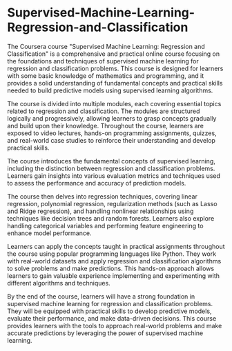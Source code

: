 # Supervised-Machine-Learning-Regression-and-Classification
The Coursera course "Supervised Machine Learning: Regression and Classification" is a comprehensive and practical online course focusing on the foundations and techniques of supervised machine learning for regression and classification problems. This course is designed for learners with some basic knowledge of mathematics and programming, and it provides a solid understanding of fundamental concepts and practical skills needed to build predictive models using supervised learning algorithms.

The course is divided into multiple modules, each covering essential topics related to regression and classification. The modules are structured logically and progressively, allowing learners to grasp concepts gradually and build upon their knowledge. Throughout the course, learners are exposed to video lectures, hands-on programming assignments, quizzes, and real-world case studies to reinforce their understanding and develop practical skills.

The course introduces the fundamental concepts of supervised learning, including the distinction between regression and classification problems. Learners gain insights into various evaluation metrics and techniques used to assess the performance and accuracy of prediction models.

The course then delves into regression techniques, covering linear regression, polynomial regression, regularization methods (such as Lasso and Ridge regression), and handling nonlinear relationships using techniques like decision trees and random forests. Learners also explore handling categorical variables and performing feature engineering to enhance model performance.

Learners can apply the concepts taught in practical assignments throughout the course using popular programming languages like Python. They work with real-world datasets and apply regression and classification algorithms to solve problems and make predictions. This hands-on approach allows learners to gain valuable experience implementing and experimenting with different algorithms and techniques.

By the end of the course, learners will have a strong foundation in supervised machine learning for regression and classification problems. They will be equipped with practical skills to develop predictive models, evaluate their performance, and make data-driven decisions. This course provides learners with the tools to approach real-world problems and make accurate predictions by leveraging the power of supervised machine learning.
